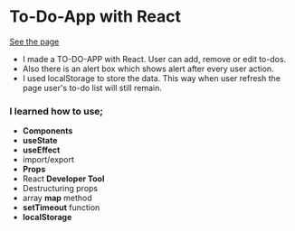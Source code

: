 # To-Do-App with React

[See the page](https://to-do-app-w-react.vercel.app/)

- I made a TO-DO-APP with React. User can add, remove or edit to-dos. 
- Also there is an alert box which shows alert after every user action. 
- I used localStorage to store the data. This way when user refresh the page user's to-do list will still remain.

### I learned how to use;
  - <b>Components</b>
  - <b>useState</b>
  - <b>useEffect</b>
  - import/export
  - <b>Props</b>
  - React <b>Developer Tool</b>
  - Destructuring props
  - array <b>map</b> method
  - <b>setTimeout</b> function
  - <b>localStorage</b>
  
  

  
